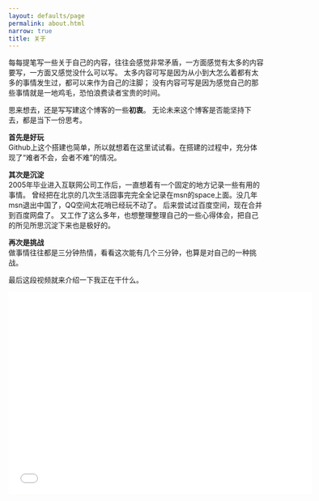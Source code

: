 ```yaml
---
layout: defaults/page
permalink: about.html
narrow: true
title: 关于
---
```


每每提笔写一些关于自己的内容，往往会感觉非常矛盾，一方面感觉有太多的内容要写，一方面又感觉没什么可以写。
太多内容可写是因为从小到大怎么着都有太多的事情发生过，都可以来作为自己的注脚；
没有内容可写是因为感觉自己的那些事情就是一地鸡毛，恐怕浪费读者宝贵的时间。

思来想去，还是写写建这个博客的一些**初衷**。
无论未来这个博客是否能坚持下去，都是当下一份思考。

**首先是好玩**<br>
Github上这个搭建也简单，所以就想着在这里试试看。在搭建的过程中，充分体现了“难者不会，会者不难”的情况。

**其次是沉淀**<br>
2005年毕业进入互联网公司工作后，一直想着有一个固定的地方记录一些有用的事情。
曾经把在北京的几次生活囧事完完全全记录在msn的space上面。没几年msn退出中国了，QQ空间太花哨已经玩不动了。
后来尝试过百度空间，现在合并到百度网盘了。
又工作了这么多年，也想整理整理自己的一些心得体会，把自己的所见所思沉淀下来也是极好的。

**再次是挑战**<br>
做事情往往都是三分钟热情，看看这次能有几个三分钟，也算是对自己的一种挑战。

最后这段视频就来介绍一下我正在干什么。
<iframe src="//player.bilibili.com/player.html?aid=457961568&bvid=BV18541157Tc&cid=258821182&page=1" scrolling="no" border="0" frameborder="no" framespacing="0" allowfullscreen="true" width="600" height="400"> </iframe>
